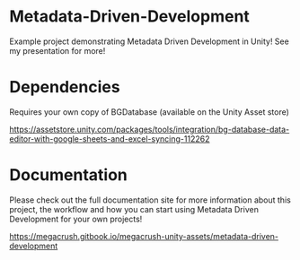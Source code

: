 # Metadata-Driven-Development
Example project demonstrating Metadata Driven Development in Unity! See my presentation for more!

# Dependencies
Requires your own copy of BGDatabase (available on the Unity Asset store)

https://assetstore.unity.com/packages/tools/integration/bg-database-data-editor-with-google-sheets-and-excel-syncing-112262

# Documentation
Please check out the full documentation site for more information about this project, the workflow and how you can start using Metadata Driven Development for your own projects!

https://megacrush.gitbook.io/megacrush-unity-assets/metadata-driven-development
